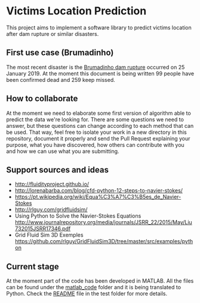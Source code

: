 # Victims Location Prediction

This project aims to implement a software library to predict victims
location after dam rupture or similar disasters.

## First use case (Brumadinho)
The most recent disaster is the [Brumadinho dam
rupture](https://en.wikipedia.org/wiki/Brumadinho_dam_disaster) occurred
on 25 January 2019. At the moment this document is being written 99
people have been confirmed dead and 259 keep missed.


## How to collaborate
At the moment we need to elaborate some first version of algorithm able
to predict the data we're looking for. There are some questions we need
to answer, but these questions can change according to each method that
can be used. That way, feel free to isolate your work in a new directory
in this repository, document it properly and send the Pull Request
explaining your purpose, what you have discovered, how others can
contribute with you and how we can use what you are submitting.


## Support sources and ideas
*  http://fluidityproject.github.io/
*  http://lorenabarba.com/blog/cfd-python-12-steps-to-navier-stokes/
*  https://pt.wikipedia.org/wiki/Equa%C3%A7%C3%B5es_de_Navier-Stokes
*  http://rlguy.com/gridfluidsim/
* Using Python to Solve the Navier-Stokes Equations
  http://www.journalrepository.org/media/journals/JSRR_22/2015/May/Liu732015JSRR17346.pdf
* Grid Fluid Sim 3D Exemples
  https://github.com/rlguy/GridFluidSim3D/tree/master/src/examples/python

## Current stage

At the moment part of the code has been developed in MATLAB. All the files can be found under the [matlab_code](./matlab_code) folder and it is being translated to Python. Check the [README](./test/README.md) file in the test folder for more details. 
